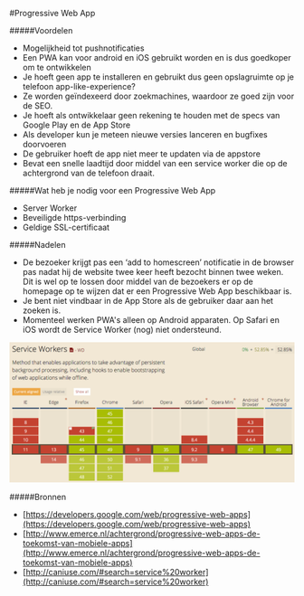 #Progressive Web App


#####Voordelen
* Mogelijkheid tot pushnotificaties
* Een PWA kan voor android en iOS gebruikt worden en is dus goedkoper om te ontwikkelen
* Je hoeft geen app te installeren en gebruikt dus geen opslagruimte op je telefoon
app-like-experience?
* Ze worden geïndexeerd door zoekmachines, waardoor ze goed zijn voor de SEO.
* Je hoeft als ontwikkelaar geen rekening te houden met de specs van Google Play en de App Store
* Als developer kun je meteen nieuwe versies lanceren en bugfixes doorvoeren
* De gebruiker hoeft de app niet meer te updaten via de appstore
* Bevat een snelle laadtijd door middel van een service worker die op de achtergrond van de telefoon draait.

#####Wat heb je nodig voor een Progressive Web App
* Server Worker
* Beveiligde https-verbinding
* Geldige SSL-certificaat

#####Nadelen
* De bezoeker krijgt pas een ‘add to homescreen’ notificatie in de browser pas nadat hij de website twee keer heeft bezocht binnen twee weken. Dit is wel op te lossen door middel van de bezoekers er op de homepage op te wijzen dat er een Progressive Web App beschikbaar is.
* Je bent niet vindbaar in de App Store als de gebruiker daar aan het zoeken is.
* Momenteel werken PWA's alleen op Android apparaten. Op Safari en iOS wordt de Service Worker (nog) niet ondersteund. 


![Service Worker](serviceWorker.png)

#####Bronnen
* [https://developers.google.com/web/progressive-web-apps](https://developers.google.com/web/progressive-web-apps)
* [http://www.emerce.nl/achtergrond/progressive-web-apps-de-toekomst-van-mobiele-apps](http://www.emerce.nl/achtergrond/progressive-web-apps-de-toekomst-van-mobiele-apps)
* [http://caniuse.com/#search=service%20worker](http://caniuse.com/#search=service%20worker)